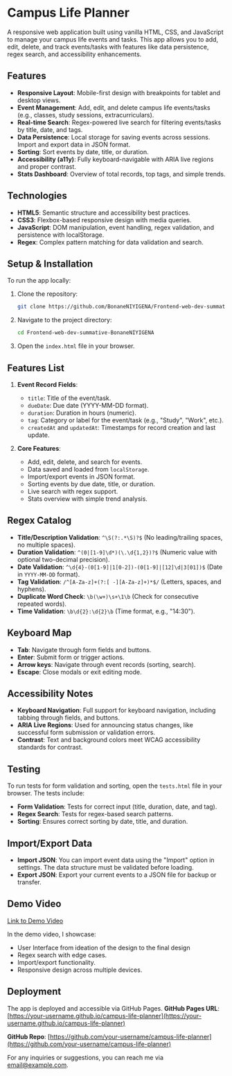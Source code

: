 # Campus Life Planner

A responsive web application built using vanilla HTML, CSS, and JavaScript to manage your campus life events and tasks. This app allows you to add, edit, delete, and track events/tasks with features like data persistence, regex search, and accessibility enhancements.

## Features

- **Responsive Layout**: Mobile-first design with breakpoints for tablet and desktop views.
- **Event Management**: Add, edit, and delete campus life events/tasks (e.g., classes, study sessions, extracurriculars).
- **Real-time Search**: Regex-powered live search for filtering events/tasks by title, date, and tags.
- **Data Persistence**: Local storage for saving events across sessions. Import and export data in JSON format.
- **Sorting**: Sort events by date, title, or duration.
- **Accessibility (a11y)**: Fully keyboard-navigable with ARIA live regions and proper contrast.
- **Stats Dashboard**: Overview of total records, top tags, and simple trends.

## Technologies

- **HTML5**: Semantic structure and accessibility best practices.
- **CSS3**: Flexbox-based responsive design with media queries.
- **JavaScript**: DOM manipulation, event handling, regex validation, and persistence with localStorage.
- **Regex**: Complex pattern matching for data validation and search.

## Setup & Installation

To run the app locally:

1. Clone the repository:
    ```bash
    git clone https://github.com/BonaneNIYIGENA/Frontend-web-dev-summative-BonaneNIYIGENA.git
    ```
2. Navigate to the project directory:
    ```bash
    cd Frontend-web-dev-summative-BonaneNIYIGENA
    ```
3. Open the `index.html` file in your browser.

## Features List

1. **Event Record Fields**:
   - `title`: Title of the event/task.
   - `dueDate`: Due date (YYYY-MM-DD format).
   - `duration`: Duration in hours (numeric).
   - `tag`: Category or label for the event/task (e.g., "Study", "Work", etc.).
   - `createdAt` and `updatedAt`: Timestamps for record creation and last update.

2. **Core Features**:
   - Add, edit, delete, and search for events.
   - Data saved and loaded from `localStorage`.
   - Import/export events in JSON format.
   - Sorting events by due date, title, or duration.
   - Live search with regex support.
   - Stats overview with simple trend analysis.

## Regex Catalog

- **Title/Description Validation**: `^\S(?:.*\S)?$` (No leading/trailing spaces, no multiple spaces).
- **Duration Validation**: `^(0|[1-9]\d*)(\.\d{1,2})?$` (Numeric value with optional two-decimal precision).
- **Date Validation**: `^\d{4}-(0[1-9]|1[0-2])-(0[1-9]|[12]\d|3[01])$` (Date in `YYYY-MM-DD` format).
- **Tag Validation**: `/^[A-Za-z]+(?:[ -][A-Za-z]+)*$/` (Letters, spaces, and hyphens).
- **Duplicate Word Check**: `\b(\w+)\s+\1\b` (Check for consecutive repeated words).
- **Time Validation**: `\b\d{2}:\d{2}\b` (Time format, e.g., "14:30").

## Keyboard Map

- **Tab**: Navigate through form fields and buttons.
- **Enter**: Submit form or trigger actions.
- **Arrow keys**: Navigate through event records (sorting, search).
- **Escape**: Close modals or exit editing mode.

## Accessibility Notes

- **Keyboard Navigation**: Full support for keyboard navigation, including tabbing through fields, and buttons.
- **ARIA Live Regions**: Used for announcing status changes, like successful form submission or validation errors.
- **Contrast**: Text and background colors meet WCAG accessibility standards for contrast.

## Testing

To run tests for form validation and sorting, open the `tests.html` file in your browser. The tests include:

- **Form Validation**: Tests for correct input (title, duration, date, and tag).
- **Regex Search**: Tests for regex-based search patterns.
- **Sorting**: Ensures correct sorting by date, title, and duration.

## Import/Export Data

- **Import JSON**: You can import event data using the "Import" option in settings. The data structure must be validated before loading.
- **Export JSON**: Export your current events to a JSON file for backup or transfer.

## Demo Video

[Link to Demo Video](https://www.youtube.com/your-video-link)

In the demo video, I showcase:
- User Interface from ideation of the design to the final design
- Regex search with edge cases.
- Import/export functionality.
- Responsive design across multiple devices.

## Deployment
The app is deployed and accessible via GitHub Pages.
**GitHub Pages URL**: [https://your-username.github.io/campus-life-planner](https://your-username.github.io/campus-life-planner)

**GitHub Repo**: [https://github.com/your-username/campus-life-planner](https://github.com/your-username/campus-life-planner)

For any inquiries or suggestions, you can reach me via [email@example.com](mailto:email@b.niyigena@alustudent.com).

